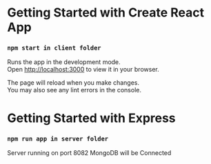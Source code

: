 # Getting Started with Create React App
### `npm start in client folder`

Runs the app in the development mode.\
Open [http://localhost:3000](http://localhost:3000) to view it in your browser.

The page will reload when you make changes.\
You may also see any lint errors in the console.

# Getting Started with Express

### `npm run app in server folder`

Server running on port 8082
MongoDB will be Connected
